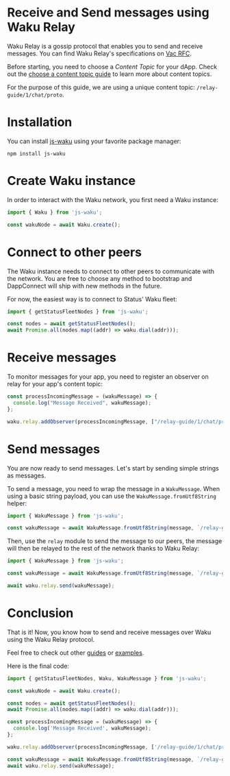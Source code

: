 # Receive and Send messages using Waku Relay

Waku
Relay
is
a
gossip protocol that enables you to send and receive messages.
You can find Waku Relay's specifications on [Vac RFC](https://rfc.vac.dev/spec/11/).

Before starting, you need to choose a _Content Topic_ for your dApp.
Check out the [choose a content topic guide](choose-content-topic.md) to learn more about content topics.

For the purpose of this guide, we are using a unique content topic: `/relay-guide/1/chat/proto`.

# Installation

You can install [js-waku](https://npmjs.com/package/js-waku) using your favorite package manager:

```shell
npm install js-waku
```

# Create Waku instance

In order to interact with the Waku network, you first need a Waku instance:

```js
import { Waku } from 'js-waku';

const wakuNode = await Waku.create();
```

# Connect to other peers

The Waku instance needs to connect to other peers to communicate with the network.
You are free to choose any method to bootstrap and DappConnect will ship with new methods in the future.

For now, the easiest way is to connect to Status' Waku fleet:

```js
import { getStatusFleetNodes } from 'js-waku';

const nodes = await getStatusFleetNodes();
await Promise.all(nodes.map((addr) => waku.dial(addr))); 
```

# Receive messages

To monitor messages for your app, you need to register an observer on relay for your app's content topic:

```js
const processIncomingMessage = (wakuMessage) => {
  console.log("Message Received", wakuMessage);
};

waku.relay.addObserver(processIncomingMessage, ["/relay-guide/1/chat/proto"]);
```

# Send messages

You are now ready to send messages.
Let's start by sending simple strings as messages.

To send a message, you need to wrap the message in a `WakuMessage`.
When using a basic string payload, you can use the `WakuMessage.fromUtf8String` helper:

```js
import { WakuMessage } from 'js-waku';

const wakuMessage = await WakuMessage.fromUtf8String(message, `/relay-guide/1/chat/proto`);
```

Then, use the `relay` module to send the message to our peers,
the message will then be relayed to the rest of the network thanks to Waku Relay:

```js
import { WakuMessage } from 'js-waku';

const wakuMessage = await WakuMessage.fromUtf8String(message, `/relay-guide/1/chat/proto`);

await waku.relay.send(wakuMessage);
```

# Conclusion

That is it! Now, you know how to send and receive messages over Waku using the Waku Relay protocol.

Feel free to check out other [guides](menu.md) or [examples](../examples).

Here is the final code:

```js
import { getStatusFleetNodes, Waku, WakuMessage } from 'js-waku';

const wakuNode = await Waku.create();

const nodes = await getStatusFleetNodes();
await Promise.all(nodes.map((addr) => waku.dial(addr)));

const processIncomingMessage = (wakuMessage) => {
  console.log('Message Received', wakuMessage);
};

waku.relay.addObserver(processIncomingMessage, ['/relay-guide/1/chat/proto']);

const wakuMessage = await WakuMessage.fromUtf8String(message, `/relay-guide/1/chat/proto`);
await waku.relay.send(wakuMessage);
```
